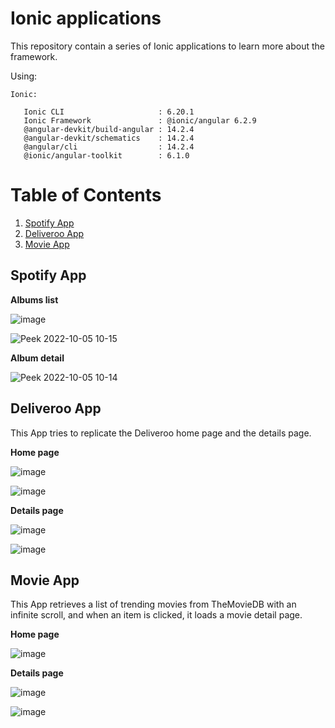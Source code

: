 # Ionic applications

This repository contain a series of Ionic applications to learn more about the framework.

Using:

```
Ionic:

   Ionic CLI                     : 6.20.1
   Ionic Framework               : @ionic/angular 6.2.9
   @angular-devkit/build-angular : 14.2.4
   @angular-devkit/schematics    : 14.2.4
   @angular/cli                  : 14.2.4
   @ionic/angular-toolkit        : 6.1.0
```

# Table of Contents

1. [Spotify App](#spotifyApp)
2. [Deliveroo App](#deliverooApp)
3. [Movie App](#movieApp)


<a name="spotifyApp"></a>
## Spotify App

**Albums list**

![image](https://user-images.githubusercontent.com/27434068/194012565-8207acc7-5574-4dbf-b472-3fa6141b14ed.png)

![Peek 2022-10-05 10-15](https://user-images.githubusercontent.com/27434068/194013595-37503322-2a21-4922-86fe-e6b84c418c10.gif)

**Album detail**

![Peek 2022-10-05 10-14](https://user-images.githubusercontent.com/27434068/194013337-72cc9e64-e62d-44b4-afd3-e113389b632c.gif)

<a name="deliverooApp"></a>
## Deliveroo App

This App tries to replicate the Deliveroo home page and the details page.

**Home page**

![image](https://user-images.githubusercontent.com/27434068/193564481-702fa2e1-520f-4c5e-80d3-d0995e9b2ab3.png)

![image](https://user-images.githubusercontent.com/27434068/193564547-bae6a837-76b9-45af-9040-10b8bbd5b980.png)

**Details page**

![image](https://user-images.githubusercontent.com/27434068/193564787-3434bcf7-37ad-4a2b-8298-f68f3400207c.png)

![image](https://user-images.githubusercontent.com/27434068/193564982-b8896d69-0401-4417-ae67-9a3b3385a61f.png)

<a name="movieApp"></a>
## Movie App

This App retrieves a list of trending movies from TheMovieDB  with an infinite scroll, and when an item is clicked, it loads a movie detail page.

**Home page**

![image](https://user-images.githubusercontent.com/27434068/193203475-e7d3a877-cf7e-4272-8ead-401a307c90b0.png)

**Details page**

![image](https://user-images.githubusercontent.com/27434068/193203723-525eafcd-2314-4bcd-8cac-53ed5ecb8b2e.png)

![image](https://user-images.githubusercontent.com/27434068/193203642-acf36bd3-f274-4d8c-90a9-f8d1957defbf.png)

